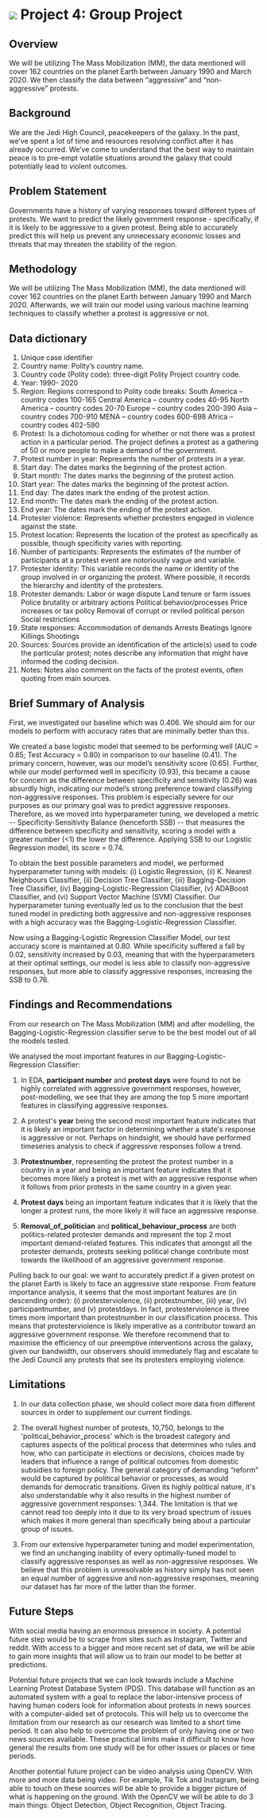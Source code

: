 # ![](https://ga-dash.s3.amazonaws.com/production/assets/logo-9f88ae6c9c3871690e33280fcf557f33.png) Project 4: Group Project


## Overview ##
We will be utilizing The Mass Mobilization (MM), the data mentioned will cover 162 countries on the planet Earth between January 1990 and March 2020. We then classify the data between “aggressive” and “non-aggressive” protests. 


## Background ##
We are the Jedi High Council, peacekeepers of the galaxy. In the past, we’ve spent a lot of time
and resources resolving conflict after it has already occurred. We’ve come to understand that the best way to maintain peace is to pre-empt volatile situations  around  the  galaxy  that  could potentially lead to violent outcomes.


## Problem Statement ##
Governments have a history of varying responses toward different types of protests. We
want to predict the likely government response - specifically, if it is likely to be aggressive to a given protest. Being able to accurately predict this will help us prevent any unnecessary economic losses and threats that may threaten the stability of the region.


## Methodology ##
We will be utilizing The Mass Mobilization (MM), the data mentioned will cover 162 countries on the planet Earth between January 1990 and March 2020. Afterwards, we will train our model using various machine learning techniques to classify whether a protest is aggressive or not.


## Data dictionary ##
1) Unique case identifier 
2) Country name: Polity’s country name. 
3) Country code (Polity code): three-digit Polity Project country code. 
4) Year: 1990- 2020 
5) Region: Regions correspond to Polity code breaks: 
South America – country codes 100-165 
Central America – country codes 40-95 
North America – country codes 20-70 
Europe – country codes 200-390 
Asia – country codes 700-910 
MENA – country codes 600-698 
Africa – country codes 402-590
6) Protest: Is a dichotomous coding for whether or not there was a protest action in a particular period. The project defines a protest as a gathering of 50 or more people to make a demand of the government. 
7) Protest number in year: Represents the number of protests in a year. 
8) Start day: The dates marks the beginning of the protest action. 
9) Start month: The dates marks the beginning of the protest action. 
10) Start year: The dates marks the beginning of the protest action. 
11) End day: The dates mark the ending of the protest action. 
12) End month: The dates mark the ending of the protest action. 
13) End year: The dates mark the ending of the protest action. 
14) Protester violence: Represents whether protesters engaged in violence against the state. 
15) Protest location: Represents the location of the protest as specifically as possible, though specificity varies with reporting. 
16) Number of participants: Represents the estimates of the number of participants at a protest event are notoriously vague and variable. 
17) Protester identity: This variable records the name or identity of the group involved in or organizing the protest. Where possible, it records the hierarchy and identity of the protesters. 
18) Protester demands:
Labor or wage dispute
Land tenure or farm issues
Police brutality or arbitrary actions
Political behavior/processes
Price increases or tax policy
Removal of corrupt or reviled political person
Social restrictions 
19) State responses:
Accommodation of demands
Arrests
Beatings
Ignore
Killings
Shootings
23) Sources: Sources provide an identification of the article(s) used to code the particular protest; notes describe any information that might have informed the coding decision. 
25) Notes: Notes also comment on the facts of the protest events, often quoting from main sources. 


## Brief Summary of Analysis ##
First, we investigated our baseline which was 0.406. We should aim for our models to perform with accuracy rates that are minimally better than this.

We created a base logistic model that seemed to be performing well (AUC = 0.85; Test Accuracy = 0.80) in comparison to our baseline (0.41). The primary concern, however, was our model’s sensitivity score (0.65). Further, while our model performed well in specificity (0.93), this became a cause for concern as the difference between specificity and sensitivity (0.26) was absurdly high, indicating our model’s strong preference toward classifying non-aggressive responses. This problem is especially severe for our purposes as our primary goal was to predict aggressive responses. Therefore, as we moved into hyperparameter tuning, we developed a metric -- Specificity-Sensitivity Balance (henceforth SSB) -- that measures the difference between specificity and sensitivity, scoring a model with a greater number (<1) the lower the difference. Applying SSB to our Logistic Regression model, its score = 0.74.

To obtain the best possible parameters and model, we performed hyperparameter tuning with models: (i) Logistic Regression, (ii) K. Nearest Neighbours Classifier, (ii) Decision Tree Classifier, (iii) Bagging-Decision Tree Classifier, (iv) Bagging-Logistic-Regression Classifier, (v) ADABoost Classifier, and  (vi) Support Vector Machine (SVM) Classifier. Our hyperparameter tuning eventually led us to the conclusion that the best tuned model in predicting both aggressive and non-aggressive responses with a high accuracy was the Bagging-Logistic-Regression Classifier.

Now using a Bagging-Logistic Regression Classifier Model, our test accuracy score is maintained at 0.80. While specificity suffered a fall by 0.02, sensitivity increased by 0.03, meaning that with the hyperparameters at their optimal settings, our model is less able to classify non-aggressive responses, but more able to classify aggressive responses, increasing the SSB to 0.76.


## Findings and Recommendations ##
From our research on The Mass Mobilization (MM) and after modelling, the Bagging-Logistic-Regression classifier serve to be the best model out of all the models tested. 

We analysed the most important features in our Bagging-Logistic-Regression Classifier:

1. In EDA, **participant number** and **protest days** were found to not be highly correlated with aggressive government responses, however, post-modelling, we see that they are among the top 5 more important features in classifying aggressive responses. 

2. A protest's **year** being the second most important feature indicates that it is likely an important factor in determining whether a state's response is aggressive or not. Perhaps on hindsight, we should have performed timeseries analysis to check if aggressive responses follow a trend. 

3. **Protestnumber**, representing the protest the protest number in a country in a year and being an important feature indicates that it becomes more likely a protest is met with an aggressive response when it follows from prior protests in the same country in a given year.

4. **Protest days** being an important feature indicates that it is likely that the longer a protest runs, the more likely it will face an aggressive response.

5. **Removal_of_politician** and **political_behaviour_process** are both politics-related protester demands and represent the top 2 most important demand-related features. This indicates that amongst all the protester demands, protests seeking political change contribute most towards the likelihood of an aggressive government response.

Pulling back to our goal: we want to accurately predict if a given protest on the planet Earth is likely to face an aggressive state response. From feature importance analysis, it seems that the most important features are (in descending order): (i) protesterviolence, (ii) protestnumber, (iii) year, (iv) participantnumber, and (v) protestdays. In fact, protesterviolence is three times more important than protestnumber in our classification process. This means that protesterviolence is likely imperative as a contributor toward an aggressive government response. We therefore recommend that to maximise the efficiency of our preemptive interventions across the galaxy, given our bandwidth, our observers should immediately flag and escalate to the Jedi Council any protests that see its protesters employing violence.


## Limitations ##
1. In our data collection phase, we should collect more data from different sources in order to supplement our current findings. 

2. The overall highest number of protests, 10,750, belongs to the 'political_behavior_process' which is the broadest category and captures aspects of the political process that determines who rules and how, who can participate in elections or decisions, choices made by leaders that influence a range of political outcomes from domestic subsidies to foreign policy. The general category of demanding “reform” would be captured by political behavior or processes, as would demands for democratic transitions. Given its highly political nature, it's also understandable why it also results in the highest number of aggressive government responses: 1,344. The limitation is that we cannot read too deeply into it due to its very broad spectrum of issues which makes it more general than specifically being about a particular group of issues.

3. From our extensive hyperparameter tuning and model experimentation, we find an unchanging inability of every optimally-tuned model to classify aggressive responses as well as non-aggressive responses. We believe that this problem is unresolvable as history simply has not seen an equal number of aggressive and non-aggressive responses, meaning our dataset has far more of the latter than the former.


## Future Steps ##
With social media having an enormous presence in society. A potential future step would be to scrape from sites such as Instagram, Twitter and reddit. With access to a bigger and more recent set of data, we will be able to gain more insights that will allow us to train our model to be better at predictions. 

Potential future projects that we can look towards include a Machine Learning Protest Database System (PDS). This database will function as an automated system with a goal to replace the labor-intensive process of having human coders look for information about protests in news sources with a computer-aided set of protocols. This will help us to overcome the limitation from our research as our research was limited to a short time period. It can also help to overcome the problem of only having one or two news sources available. These practical limits make it difficult to know how general the results from one study will be for other issues or places or time periods.

Another potential future project can be video analysis using OpenCV. With more and more data being video. For example, Tik Tok and Instagram, being able to touch on these sources will be able to provide a bigger picture of what is happening on the ground. With the OpenCV we will be able to do 3 main things: Object Detection, Object Recognition, Object Tracing.
